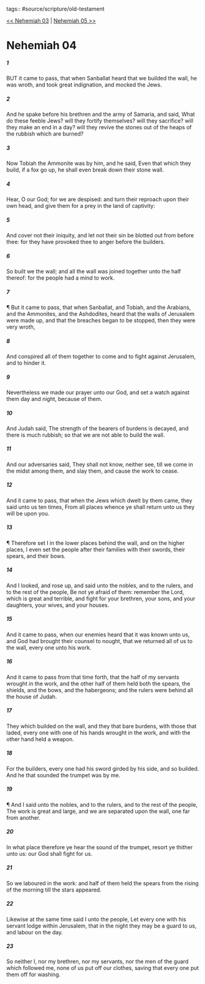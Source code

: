 tags:: #source/scripture/old-testament

[<< Nehemiah 03](/Old_Testament/16_Nehemiah/Nehemiah_03.md) | [Nehemiah 05 >>](/Old_Testament/16_Nehemiah/Nehemiah_05.md)

# Nehemiah 04

##### 1

BUT it came to pass, that when Sanballat heard that we builded the wall, he was wroth, and took great indignation, and mocked the Jews.

##### 2

And he spake before his brethren and the army of Samaria, and said, What do these feeble Jews? will they fortify themselves? will they sacrifice? will they make an end in a day? will they revive the stones out of the heaps of the rubbish which are burned?

##### 3

Now Tobiah the Ammonite was by him, and he said, Even that which they build, if a fox go up, he shall even break down their stone wall.

##### 4

Hear, O our God; for we are despised: and turn their reproach upon their own head, and give them for a prey in the land of captivity:

##### 5

And cover not their iniquity, and let not their sin be blotted out from before thee: for they have provoked thee to anger before the builders.

##### 6

So built we the wall; and all the wall was joined together unto the half thereof: for the people had a mind to work.

##### 7

¶ But it came to pass, that when Sanballat, and Tobiah, and the Arabians, and the Ammonites, and the Ashdodites, heard that the walls of Jerusalem were made up, and that the breaches began to be stopped, then they were very wroth,

##### 8

And conspired all of them together to come and to fight against Jerusalem, and to hinder it.

##### 9

Nevertheless we made our prayer unto our God, and set a watch against them day and night, because of them.

##### 10

And Judah said, The strength of the bearers of burdens is decayed, and there is much rubbish; so that we are not able to build the wall.

##### 11

And our adversaries said, They shall not know, neither see, till we come in the midst among them, and slay them, and cause the work to cease.

##### 12

And it came to pass, that when the Jews which dwelt by them came, they said unto us ten times, From all places whence ye shall return unto us they will be upon you.

##### 13

¶ Therefore set I in the lower places behind the wall, and on the higher places, I even set the people after their families with their swords, their spears, and their bows.

##### 14

And I looked, and rose up, and said unto the nobles, and to the rulers, and to the rest of the people, Be not ye afraid of them: remember the Lord, which is great and terrible, and fight for your brethren, your sons, and your daughters, your wives, and your houses.

##### 15

And it came to pass, when our enemies heard that it was known unto us, and God had brought their counsel to nought, that we returned all of us to the wall, every one unto his work.

##### 16

And it came to pass from that time forth, that the half of my servants wrought in the work, and the other half of them held both the spears, the shields, and the bows, and the habergeons; and the rulers were behind all the house of Judah.

##### 17

They which builded on the wall, and they that bare burdens, with those that laded, every one with one of his hands wrought in the work, and with the other hand held a weapon.

##### 18

For the builders, every one had his sword girded by his side, and so builded. And he that sounded the trumpet was by me.

##### 19

¶ And I said unto the nobles, and to the rulers, and to the rest of the people, The work is great and large, and we are separated upon the wall, one far from another.

##### 20

In what place therefore ye hear the sound of the trumpet, resort ye thither unto us: our God shall fight for us.

##### 21

So we laboured in the work: and half of them held the spears from the rising of the morning till the stars appeared.

##### 22

Likewise at the same time said I unto the people, Let every one with his servant lodge within Jerusalem, that in the night they may be a guard to us, and labour on the day.

##### 23

So neither I, nor my brethren, nor my servants, nor the men of the guard which followed me, none of us put off our clothes, saving that every one put them off for washing.

